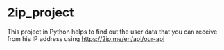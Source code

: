 # 2ip_project

This project  in  Python helps  to  find out  the user data that you can receive  from his IP address  using https://2ip.me/en/api/our-api 
